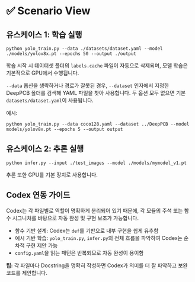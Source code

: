 # ✅ Scenario View

## 유스케이스 1: 학습 실행

```
python yolo_train.py --data ./datasets/dataset.yaml --model ./models/yolov8x.pt --epochs 50 --output ./output
```
학습 시작 시 데이터셋 폴더의 `labels.cache` 파일이 자동으로 삭제되며, 모델 학습은 기본적으로 GPU에서 수행됩니다.

`--data` 옵션을 생략하거나 경로가 잘못된 경우, `--dataset` 인자에서 지정한 DeepPCB 폴더를 검색해 YAML 파일을 찾아 사용합니다. 두 옵션 모두 없으면 기본 `datasets/dataset.yaml`이 사용됩니다.

예시:

```
python yolo_train.py --data coco128.yaml --dataset ../DeepPCB --model models/yolov8x.pt --epochs 5 --output output
```

## 유스케이스 2: 추론 실행

```
python infer.py --input ./test_images --model ./models/mymodel_v1.pt
```
추론 또한 GPU를 기본 장치로 사용합니다.

## Codex 연동 가이드

Codex는 각 파일별로 역할이 명확하게 분리되어 있기 때문에, 각 모듈의 주석 또는 함수 시그니처를 바탕으로 자동 완성 및 구현 보조가 가능합니다.

- 함수 기반 설계: Codex는 `def`를 기반으로 내부 구현을 쉽게 유추함
- 예시 기반 학습: `yolo_train.py`, `infer.py`의 전체 흐름을 파악하여 Codex는 순차적 구현 제안 가능
- `config.yaml`을 읽는 패턴은 반복되므로 자동 완성이 용이함

**팁:** 각 파일마다 Docstring을 명확히 작성하면 Codex가 의미를 더 잘 파악하고 보완 코드를 제안합니다.
